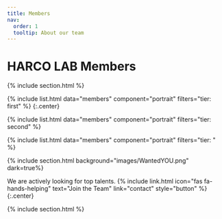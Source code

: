 ```yaml
---
title: Members
nav:
  order: 1
  tooltip: About our team
---
```



# <i class="fas fa-search"></i>HARCO LAB Members



{% include section.html %}

{%
  include list.html
  data="members"
  component="portrait"
  filters="tier: first" 
%}
{:.center}

{%
  include list.html
  data="members"
  component="portrait"
  filters="tier: second" 
%}


{%
  include list.html
  data="members"
  component="portrait"
  filters="tier: " 
%}



{% include section.html background="images/WantedYOU.png" dark=true%}

We are actively looking for top talents.
{%
  include link.html
  icon="fas fa-hands-helping"
  text="Join the Team"
  link="contact"
  style="button"
%}
{:.center}

{% include section.html %}

